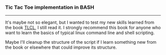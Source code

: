 ### Tic Tac Toe implementation in BASH
---
It's maybe not so elegant, but I wanted to test my new skills learned from the book [TLCL](https://linuxcommand.org/tlcl.php), I still read it. 
I strongly recommend this book for anyone who want to learn the basics of typical linux command line and shell scripting.

Maybe I'll cleanup the structure of the script if I learn something new from the book or elsewhere that could improve its structure.